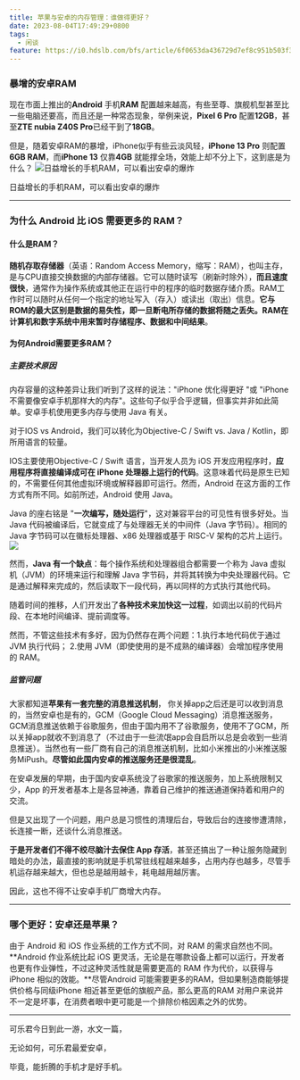 ```yaml
---
title: 苹果与安卓的内存管理：谁做得更好？
date: 2023-08-04T17:49:29+0800
tags:
  - 闲谈
feature: https://i0.hdslb.com/bfs/article/6f0653da436729d7ef8c951b503f3b7b514080334.jpg
---
```

### 暴增的安卓RAM

现在市面上推出的**Android** 手机**RAM** 配置越来越高，有些至尊、旗舰机型甚至比一些电脑还要高，而且还是一种常态现象，举例来说，**Pixel 6 Pro** 配置**12GB**，甚至**ZTE nubia Z40S Pro**已经干到了**18GB**。

但是，随着安卓RAM的暴增，iPhone似乎有些云淡风轻，**iPhone 13 Pro** 则配置**6GB RAM**，而**iPhone 13** 仅靠**4GB** 就能撑全场，效能上却不分上下，这到底是为什么？
![日益增长的手机RAM，可以看出安卓的爆炸](https://i0.hdslb.com/bfs/article/5b765f9c8134a410981ed051ee7c714b514080334.jpg)

日益增长的手机RAM，可以看出安卓的爆炸

---

### 为什么 Android 比 iOS 需要更多的 RAM？

#### 什么是RAM？

**随机存取存储器**（英语：Random Access Memory，缩写：RAM），也叫主存，是与CPU直接交换数据的内部存储器。它可以随时读写（刷新时除外），**而且速度很快**，通常作为操作系统或其他正在运行中的程序的临时数据存储介质。RAM工作时可以随时从任何一个指定的地址写入（存入）或读出（取出）信息。**它与ROM的最大区别是数据的易失性，即一旦断电所存储的数据将随之丢失。RAM在计算机和数字系统中用来暂时存储程序、数据和中间结果**。

#### 为何Android需要更多RAM？

##### 主要技术原因

内存容量的这种差异让我们听到了这样的说法："iPhone 优化得更好 "或 "iPhone 不需要像安卓手机那样大的内存"。这些句子似乎合乎逻辑，但事实并非如此简单。安卓手机使用更多内存与使用 Java 有关。

对于IOS vs Android，我们可以转化为Objective-C / Swift vs. Java / Kotlin，即所用语言的较量。

IOS主要使用Objective-C / Swift 语言，当开发人员为 iOS 开发应用程序时，**应用程序将直接编译成可在 iPhone 处理器上运行的代码**。这意味着代码是原生已知的，不需要任何其他虚拟环境或解释器即可运行。然而，Android 在这方面的工作方式有所不同。如前所述，Android 使用 Java。

Java 的座右铭是 "**一次编写，随处运行**"，这对兼容平台的可见性有很多好处。当 Java 代码被编译后，它就变成了与处理器无关的中间件（Java 字节码）。相同的 Java 字节码可以在徽标处理器、x86 处理器或基于 RISC-V 架构的芯片上运行。
![](https://i0.hdslb.com/bfs/article/87e2f99ffb746f4da65c4de43756e645514080334.jpg)


然而，**Java 有一个缺点**：每个操作系统和处理器组合都需要一个称为 Java 虚拟机（JVM）的环境来运行和理解 Java 字节码，并将其转换为中央处理器代码。它是通过解释来完成的，然后读取下一段代码，再以同样的方式执行其他代码。

随着时间的推移，人们开发出了**各种技术来加快这一过程**，如调出以前的代码片段、在本地时间编译、提前调度等。

然而，不管这些技术有多好，因为仍然存在两个问题：1.执行本地代码优于通过 JVM 执行代码； 2.使用 JVM（即使使用的是不成熟的编译器）会增加程序使用的 RAM。

##### 监管问题

大家都知道**苹果有一套完整的消息推送机制**， 你关掉app之后还是可以收到消息的，当然安卓也是有的，GCM（Google Cloud Messaging）消息推送服务，GCM消息推送依赖于谷歌服务，但由于国内用不了谷歌服务，使用不了GCM，所以关掉app就收不到消息了（不过由于一些流氓app会自启所以总是会收到一些消息推送）。当然也有一些厂商有自己的消息推送机制，比如小米推出的小米推送服务MiPush。**尽管如此国内安卓的推送服务还是很混乱**。

在安卓发展的早期，由于国内安卓系统没了谷歌家的推送服务，加上系统限制又少，App 的开发者基本上是各显神通，靠着自己维护的推送通道保持着和用户的交流。

但是又出现了一个问题，用户总是习惯性的清理后台，导致后台的连接惨遭清除，长连接一断，还谈什么消息推送。

**于是开发者们不得不绞尽脑汁去保住 App 存活**，甚至还搞出了一种让服务隐藏到暗处的办法，最直接的影响就是手机常驻线程越来越多，占用内存也越多，尽管手机运存越来越大，但也总是越用越卡，耗电越用越厉害。

因此，这也不得不让安卓手机厂商增大内存。

---

### 哪个更好：安卓还是苹果？

由于 Android 和 iOS 作业系统的工作方式不同，对 RAM 的需求自然也不同。 **Android 作业系统比起 iOS 更灵活，无论是在哪款设备上都可以运行，开发者也更有作业弹性，不过这种灵活性就是需要更高的 RAM 作为代价，以获得与 iPhone 相似的效能。**尽管Android 可能需要更多的RAM，但如果制造商能够提供价格与同级iPhone 相近甚至更低的旗舰产品，那么更高的RAM 对用户来说并不一定是坏事，在消费者眼中更可能是一个排除价格因素之外的优势。

---

可乐君今日到此一游，水文一篇，

无论如何，可乐君最爱安卓，

毕竟，能折腾的手机才是好手机。

